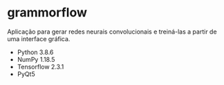 # grammorflow

Aplicação para gerar redes neurais convolucionais e treiná-las a partir de uma interface gráfica.

* Python 3.8.6
* NumPy 1.18.5
* Tensorflow 2.3.1
* PyQt5
